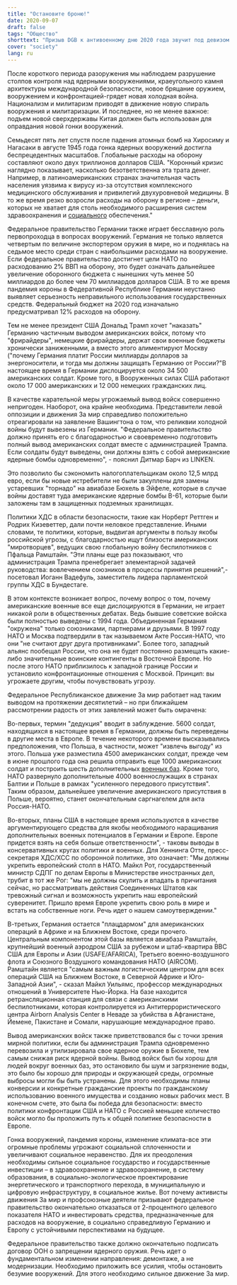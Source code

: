 ```yaml
---
title: "Остановите броню!"
date: 2020-09-07
draft: false
tags: "Общество"
shorttext: "Призыв DGB к антивоенному дню 2020 года звучит под девизом: Никогда больше войны! Инвестируйте в будущее вместо того, чтобы улучшаться!"
cover: "society"
lang: ru
---
```


После короткого периода разоружения мы наблюдаем разрушение столпов контроля над ядерными вооружениями, краеугольного камня архитектуры международной безопасности, новое бряцание оружием, вооружением и конфронтацией-грядет новая холодная война. Национализм и милитаризм приводят в движение новую спираль вооружения и милитаризации. И последнее, но не менее важное: подъем новой сверхдержавы Китая должен быть использован для оправдания новой гонки вооружений.

Семьдесят пять лет спустя после падения атомных бомб на Хиросиму и Нагасаки в августе 1945 года гонка ядерных вооружений достигла беспрецедентных масштабов. Глобальные расходы на оборону составляют около двух триллионов долларов США. "Коронный кризис наглядно показывает, насколько безответственна эта трата денег. Например, в латиноамериканских странах значительная часть населения уязвима к вирусу из-за отсутствия комплексного медицинского обслуживания и привилегий двухуровневой медицины. В то же время резко возросли расходы на оборону в регионе – деньги, которых не хватает для столь необходимого расширения систем здравоохранения и [социального](https://www.dgb.de/termine/++co++4a4bba86-f144-11e7-8351-52540088cada "Aufruf des Deutschen Gewerkschaftsbundes zum Antikriegstag 2020") обеспечения."

Федеральное правительство Германии также играет бесславную роль первопроходца в вопросах вооружений. Германия не только является четвертым по величине экспортером оружия в мире, но и поднялась на седьмое место среди стран с наибольшими расходами на вооружение. Если федеральное правительство достигнет цели НАТО по расходованию 2% ВВП на оборону, это будет означать дальнейшее увеличение оборонного бюджета с нынешних чуть менее 50 миллиардов до более чем 70 миллиардов долларов США. В то же время пандемия короны в Федеративной Республике Германии неустанно выявляет серьезность неправильного использования государственных средств. Федеральный бюджет на 2020 год изначально предусматривал 12% расходов на оборону.

Тем не менее президент США Дональд Трамп хочет "наказать" Германию частичным выводом американских войск, потому что "фрирайдеры", немецкие фрирайдеры, держат свои военные бюджеты хронически заниженными, а вместо этого алиментируют Москву ("почему Германия платит России миллиарды долларов за энергоносители, и тогда мы должны защищать Германию от России?"В настоящее время в Германии дислоцируется около 34 500 американских солдат. Кроме того, в Вооруженных силах США работают около 17 000 американских и 12 000 немецких гражданских лиц.

В качестве карательной меры угрожаемый вывод войск совершенно непригоден. Наоборот, она крайне необходима. Представители левой оппозиции и движения За мир справедливо положительно отреагировали на заявление Вашингтона о том, что реликвии холодной войны будут вывезены из Германии. "Федеральное правительство должно принять его с благодарностью и своевременно подготовить полный вывод американских солдат вместе с администрацией Трампа. Если солдаты будут выведены, они должны взять с собой американские ядерные бомбы одновременно", - пояснил Дитмар Барч из LINKEN.

Это позволило бы сэкономить налогоплательщикам около 12,5 млрд евро, если бы новые истребители не были закуплены для замены устаревших "торнадо" на авиабазе Бюхель в Эйфеле, которые в случае войны доставят туда американские ядерные бомбы B-61, которые были заложены там в защищенных подземных хранилищах.

Политики ХДС в области безопасности, такие как Норберт Реттген и Родрих Кизеветтер, дали почти неловкое представление. Иными словами, те политики, которые, выдвигая аргументы в пользу якобы российской угрозы, с благодарностью ищут близости американских "миротворцев", ведущих свою глобальную войну беспилотников с Пфальца Рамштайн. "Эти планы еще раз показывают, что администрация Трампа пренебрегает элементарной задачей руководства: вовлечением союзников в процессы принятия решений",-посетовал Иоганн Вадефуль, заместитель лидера парламентской группы ХДС в Бундестаге.

В этом контексте возникает вопрос, почему вопрос о том, почему американские военные все еще дислоцируются в Германии, не играет никакой роли в общественных дебатах. Ведь бывшие советские войска были полностью выведены с 1994 года. Объединенная Германия "окружена" только союзниками, партнерами и друзьями. В 1997 году НАТО и Москва подтвердили в так называемом Акте Россия-НАТО, что они "не считают друг друга противниками". Более того, западный альянс пообещал России, что она не будет постоянно размещать какие-либо значительные воинские контингенты в Восточной Европе. Но после этого НАТО приблизилось к западной границе России и установило конфронтационные отношения с Москвой. Принцип: вы угрожаете другим, чтобы почувствовать угрозу.

Федеральное Республиканское движение За мир работает над таким выводом на протяжении десятилетий – но при ближайшем рассмотрении радость от этих заявлений может быть омрачена:

Во-первых, термин "дедукция" вводит в заблуждение. 5600 солдат, находящихся в настоящее время в Германии, должны быть переведены в другие места в Европе. В течение некоторого времени высказывались предположения, что Польша, в частности, может "извлечь выгоду" из этого. Польша уже разместила 4500 американских солдат, прежде чем в июне прошлого года она решила отправить еще 1000 американских солдат и построить шесть дополнительных [военных баз](https://www.imi-online.de/2020/07/30/us-truppenabzug-luftnummer-oder-aufruestungsvehikel/ "US-Truppenabzug: Luftnummer oder Aufrüstungsvehikel?"). Кроме того, НАТО развернуло дополнительные 4000 военнослужащих в странах Балтии и Польше в рамках "усиленного передового присутствия". Таким образом, дальнейшее увеличение американского присутствия в Польше, вероятно, станет окончательным саргнагелем для акта Россия-НАТО.

Во-вторых, планы США в настоящее время используются в качестве аргументирующего средства для якобы необходимого наращивания дополнительных военных потенциалов в Германии и Европе. Европе придется взять на себя больше ответственности", - таковы выводы в консервативных кругах политики и военных. Для Хеннинга Отте, пресс-секретаря ХДС/ХСС по оборонной политике, это означает: "Мы должны укрепить европейский столп в НАТО. Майкл Рот, государственный министр СДПГ по делам Европы в Министерстве иностранных дел, трубит в тот же Рог: "мы не должны скулить и впадать в причитания сейчас, но рассматривать действия Соединенных Штатов как тревожный сигнал и возможность укрепить наш европейский суверенитет. Пришло время Европе укрепить свою роль в мире и встать на собственные ноги. Речь идет о нашем самоутверждении."

В-третьих, Германия остается "плацдармом" для американских операций в Африке и на Ближнем Востоке, среди прочего. Центральным компонентом этой базы является авиабаза Рамштайн, крупнейший военный аэродром США за рубежом и штаб-квартира ВВС США для Европы и Азии (USAFE/AFARICA), Третьего военно-воздушного флота и Союзного Воздушного командования НАТО (AIRCOM). Рамштайн является "самым важным логистическим центром для всех операций США на Ближнем Востоке, в Северной Африке и Юго-Западной Азии", - сказал Майкл Уильямс, профессор международных отношений в Университете Нью-Йорка. На базе находится ретрансляционная станция для связи с американскими беспилотниками, которая контролируется из Антитеррористического центра Airborn Analysis Center в Неваде за убийства в Афганистане, Йемене, Пакистане и Сомали, нарушающие международное право.

Вывод американских войск также приветствовался бы с точки зрения мирной политики, если бы администрация Трампа одновременно перевозила и утилизировала свое ядерное оружие в Бюхеле, тем самым снижая риск ядерной войны. Вывод войск был бы хорош для людей вокруг военных баз, это остановило бы шум и загрязнение воды, это было бы хорошо для природы и окружающей среды, огромные выбросы могли бы быть устранены. Для этого необходимы планы конверсии и конкретные гражданские проекты по гражданскому использованию военного имущества и созданию новых рабочих мест. В конечном счете, это была бы победа для безопасности: вместо политики конфронтации США и НАТО с Россией меньшее количество войск могло бы проложить путь к общей политике безопасности в Европе.

Гонка вооружений, пандемия короны, изменение климата-все эти огромные проблемы угрожают социальной сплоченности и увеличивают социальное неравенство. Для их преодоления необходимы сильное социальное государство и государственные инвестиции – в здравоохранение и здравоохранение, в систему образования, в социально-экологическое проектирование энергетического и транспортного перехода, в муниципальную и цифровую инфраструктуру, в социальное жилье. Вот почему активисты движения За мир и профсоюзные деятели призывают федеральное правительство окончательно отказаться от 2-процентного целевого показателя НАТО и инвестировать средства, предназначенные для расходов на вооружение, в социально справедливую Германию и Европу с устойчивыми перспективами на будущее.

Федеральное правительство также должно окончательно подписать договор ООН о запрещении ядерного оружия. Речь идет о фундаментальном изменении направления: демонтаже, а не модернизации. Необходимо приложить все усилия, чтобы остановить безумие вооружений. Для этого необходимо сильное движение За мир.
